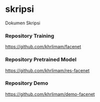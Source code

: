 # skripsi
Dokumen Skripsi

### Repository Training
https://github.com/khrlimam/facenet
### Repository Pretrained Model
https://github.com/khrlimam/res-facenet
### Repository Demo
https://github.com/khrlimam/demo-facenet
